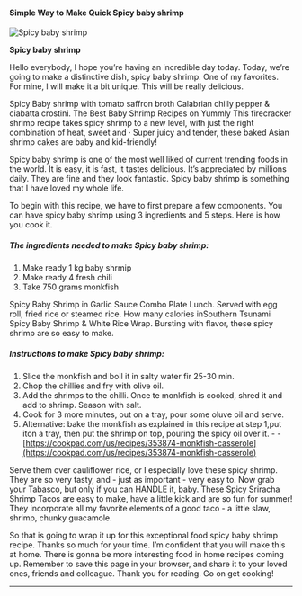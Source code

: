             

#### Simple Way to Make Quick Spicy baby shrimp

![Spicy baby shrimp](https://img-global.cpcdn.com/recipes/5220706897362944/751x532cq70/spicy-baby-shrimp-recipe-main-photo.jpg)

**Spicy baby shrimp**

Hello everybody, I hope you’re having an incredible day today. Today, we’re going to make a distinctive dish, spicy baby shrimp. One of my favorites. For mine, I will make it a bit unique. This will be really delicious.

Spicy Baby shrimp with tomato saffron broth Calabrian chilly pepper & ciabatta crostini. The Best Baby Shrimp Recipes on Yummly This firecracker shrimp recipe takes spicy shrimp to a new level, with just the right combination of heat, sweet and · Super juicy and tender, these baked Asian shrimp cakes are baby and kid-friendly!

Spicy baby shrimp is one of the most well liked of current trending foods in the world. It is easy, it is fast, it tastes delicious. It’s appreciated by millions daily. They are fine and they look fantastic. Spicy baby shrimp is something that I have loved my whole life.

To begin with this recipe, we have to first prepare a few components. You can have spicy baby shrimp using 3 ingredients and 5 steps. Here is how you cook it.

##### The ingredients needed to make Spicy baby shrimp:

1.  Make ready 1 kg baby shrmip
2.  Make ready 4 fresh chili
3.  Take 750 grams monkfish

Spicy Baby Shrimp in Garlic Sauce Combo Plate Lunch. Served with egg roll, fried rice or steamed rice. How many calories inSouthern Tsunami Spicy Baby Shrimp & White Rice Wrap. Bursting with flavor, these spicy shrimp are so easy to make.

##### Instructions to make Spicy baby shrimp:

1.  Slice the monkfish and boil it in salty water fir 25-30 min.
2.  Chop the chillies and fry with olive oil.
3.  Add the shrimps to the chilli. Once te monkfish is cooked, shred it and add to shrimp. Season with salt.
4.  Cook for 3 more minutes, out on a tray, pour some oluve oil and serve.
5.  Alternative: bake the monkfish as explained in this recipe at step 1,put iton a tray, then put the shrimp on top, pouring the spicy oil over it. - - [https://cookpad.com/us/recipes/353874-monkfish-casserole](https://cookpad.com/us/recipes/353874-monkfish-casserole)

Serve them over cauliflower rice, or I especially love these spicy shrimp. They are so very tasty, and - just as important - very easy to. Now grab your Tabasco, but only if you can HANDLE it, baby. These Spicy Sriracha Shrimp Tacos are easy to make, have a little kick and are so fun for summer! They incorporate all my favorite elements of a good taco - a little slaw, shrimp, chunky guacamole.

So that is going to wrap it up for this exceptional food spicy baby shrimp recipe. Thanks so much for your time. I’m confident that you will make this at home. There is gonna be more interesting food in home recipes coming up. Remember to save this page in your browser, and share it to your loved ones, friends and colleague. Thank you for reading. Go on get cooking!

* * *